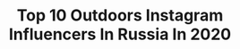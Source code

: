 ---
title: Top 10 Outdoors Instagram Influencers In Russia In 2020
description: >-
  Find top outdoors Instagram influencers in Russia in 2020. Most popular hashtags: #outdoors #party #challenge #beautifulgirls.
platform: Instagram
profiles:
  - username: "away81"
    fullname: >-
      Sergey Lukankin
    location: "Russia"
    followers: 34038
    engagement: 523
    commentsToLikes: 0.042629
    id: ck14js1z7lw3w0i195vkkxdwl
    verified: false
    hashtags: "#volvo, #xc90"
  - username: "bk_rn"
    fullname: >-
      Black Reflection
    location: "Russia"
    followers: 24257
    engagement: 331
    commentsToLikes: 0.019210
    id: ck5zq47nctwmw0i149llvz3nf
    verified: false
    hashtags: "#murmanskregion, #moyaplanetaru, #loves, #splendid"
  - username: "narcismusic"
    fullname: >-
      Narcis Iustin Ianau
    location: "Russia"
    followers: 7807
    engagement: 938
    commentsToLikes: 0.051921
    id: ck9haph18diit0j78fmu0qk1b
    verified: false
    hashtags: "#spring, #minsk, #yesterday, #vilnius"
  - username: "marialobanova"
    fullname: >-
      Мария Лобанова/Maria Lobanova
    location: "Russia"
    followers: 25918
    engagement: 199
    commentsToLikes: 0.077444
    id: ck139p43imfm10i19q8xrmmdh
    verified: false
    hashtags: "#outdoorfitness, #onlinedinner, #challenge, #celebritypr"
  - username: "smyslova_natasha"
    fullname: >-
      Natasha Smyslova
    location: "Russia"
    followers: 18995
    engagement: 593
    commentsToLikes: 0.033599
    id: ck5q8r8mq7lpy0i11g3m67j31
    verified: false
    hashtags: "#middlesplit, #heels, #telasaereas, #telas"
  - username: "greshilovevgeny"
    fullname: >-
      Greshilov Evgeny
    location: "Russia"
    followers: 45204
    engagement: 441
    commentsToLikes: 0.037457
    id: ck6tjshwb3c2a0j71eafoo2d0
    verified: false
    hashtags: "#stretching, #inverted, #howto, #trainingbuddy"
  - username: "jabisanz"
    fullname: >-
      Landscape Photography
    location: "Russia"
    followers: 15068
    engagement: 1521
    commentsToLikes: 0.118269
    id: ck137rzpvd3hk0i19cmp6nxwp
    verified: false
    hashtags: "#earthoffical, #amazingearth, #abparks, #hellofrom"
  - username: "burylova_olesya"
    fullname: >-
      БЛОГГЕР В СОЧИ
    location: "Russia"
    followers: 28626
    engagement: 204
    commentsToLikes: 0.034520
    id: ck6tr8fzoxjaj0j71bdjs6b3u
    verified: false
    hashtags: "#bottle, #luxury, #goblet, #beautifulgirls"
  - username: "begunova_nastya"
    fullname: >-
      Персональный Тренер Красноярск
    location: "Russia"
    followers: 31547
    engagement: 153
    commentsToLikes: 0.035791
    id: ck9wf0oh3mr510j78virno9k5
    verified: false
    hashtags: "#workouts, #dance, #moscow, #shopping"
  - username: "katesytsevich"
    fullname: >-
      MAKE-UP | HAIRSTYLE | WORKSHOP
    location: "Russia"
    followers: 68345
    engagement: 182
    commentsToLikes: 0.035847
    id: ck136q3y27pln0i1932ysarqt
    verified: false
    hashtags: "#hairstyleminsk, #nudelook, #blogger, #hollywood"
---